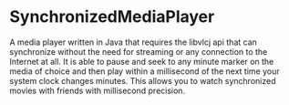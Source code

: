# SynchronizedMediaPlayer

A media player written in Java that requires the libvlcj api that can synchronize without the need for streaming or any connection to the Internet at all. It is able to pause and seek to any minute marker on the media of choice and then play within a millisecond of the next time your system clock changes minutes. This allows you to watch synchronized movies with friends with millisecond precision.
